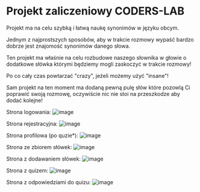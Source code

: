 # Projekt zaliczeniowy CODERS-LAB 

Projekt ma na celu szybką i łatwą naukę synonimów w języku obcym.

Jednym z najprostszych sposobów, aby w trakcie rozmowy wypaść bardzo dobrze jest znajomość synonimów danego słowa. 

Ten projekt ma właśnie na celu rozbudowe naszego słownika w głowie o dodatkowe słówka którymi będziemy mogli zaskoczyć w trakcie rozmowy!

Po co cały czas powtarzać "crazy", jeżeli możemy użyć "insane"!


Sam projekt na ten moment ma dodaną pewną pulę słów które pozowlą Ci poprawić swoją rozmowę, oczywiście nic nie stoi na przeszkodze aby dodać kolejne!

Strona logowania:
![image](https://github.com/matt-charlak/Coders-Quiz/assets/117844309/13cb455f-8771-441a-a840-25cf377522d4)

Strona rejestracyjna:
![image](https://github.com/matt-charlak/Coders-Quiz/assets/117844309/763afd28-a449-4d96-b8ef-fb5bfeb700ab)

Strona profilowa (po quzie*):
![image](https://github.com/matt-charlak/Coders-Quiz/assets/117844309/47bca618-6fa0-4dde-a3e5-e94bf3d9b5a5)

Strona ze zbiorem słówek:
![image](https://github.com/matt-charlak/Coders-Quiz/assets/117844309/4a8abad8-7922-405e-ad74-6390d6343cc7)

Strona z dodawaniem słówek:
![image](https://github.com/matt-charlak/Coders-Quiz/assets/117844309/2ffdfe7a-12a9-4305-82c9-b5a92b3c4158)

Strona z quizem:
![image](https://github.com/matt-charlak/Coders-Quiz/assets/117844309/eb0773f6-dd5e-4ec1-932c-2170a83aed52)

Strona z odpowiedziami do quizu:
![image](https://github.com/matt-charlak/Coders-Quiz/assets/117844309/f898c05c-57e5-4c7c-8152-fe2ce172616a)

